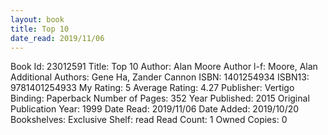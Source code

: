 ```yaml
---
layout: book
title: Top 10
date_read: 2019/11/06
---
```


Book Id: 23012591
Title: Top 10
Author: Alan Moore
Author l-f: Moore, Alan
Additional Authors: Gene Ha, Zander Cannon
ISBN: 1401254934
ISBN13: 9781401254933
My Rating: 5
Average Rating: 4.27
Publisher: Vertigo
Binding: Paperback
Number of Pages: 352
Year Published: 2015
Original Publication Year: 1999
Date Read: 2019/11/06
Date Added: 2019/10/20
Bookshelves: 
Exclusive Shelf: read
Read Count: 1
Owned Copies: 0

